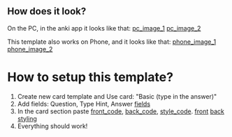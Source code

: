 ## How does it look?

On the PC, in the anki app it looks like that:
[pc_image_1](/pc1.png)
[pc_image_2](/pc2.png)

This template also works on Phone, and it looks like that:
[phone_image_1](/phone1.PNG)
[phone_image_2](/phone2.PNG)


# How to setup this template?
1. Create new card template and Use card: "Basic (type in the answer)"
2. Add fields: Question, Type Hint, Answer
[fields](/fields.png)
3. In the card section paste [front_code](/front.html), [back_code](/back.html), [style_code](/styling.css).
[front](/front.png)
[back](/back.png)
[styling](/styling.png)
4. Everything should work!
